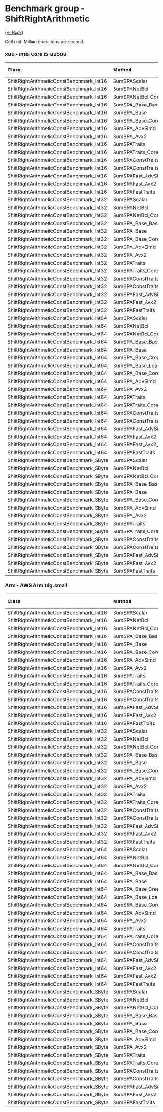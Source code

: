 # Benchmark group - ShiftRightArithmetic
([← Back](ShiftRightArithmetic.md))

Cell unit: Million operations per second.

### x86 - lntel Core i5-8250U
| Class                                    | Method                   | .NET Framework | .NET Core 2.1 | .NET Core 3.1 |  .NET 5.0 |  .NET 6.0 |  .NET 7.0 |
| :--------------------------------------- | :----------------------- | -------------: | ------------: | ------------: | --------: | --------: | --------: |
| ShiftRightArithmeticConstBenchmark_Int16 | SumSRAScalar             |        823.804 |       827.734 |      1180.933 |  1182.307 |  1341.171 |  1592.939 |
| ShiftRightArithmeticConstBenchmark_Int16 | SumSRANetBcl             |                |               |               |           |           | 18480.038 |
| ShiftRightArithmeticConstBenchmark_Int16 | SumSRANetBcl_Const       |                |               |               |           |           | 21052.686 |
| ShiftRightArithmeticConstBenchmark_Int16 | SumSRA_Base_Basic        |       1032.916 |      1029.712 |       943.844 |   950.774 |   955.858 |  1183.175 |
| ShiftRightArithmeticConstBenchmark_Int16 | SumSRA_Base              |       1549.041 |      1561.338 |      1538.558 |  1545.158 |  1587.007 | 17824.535 |
| ShiftRightArithmeticConstBenchmark_Int16 | SumSRA_Base_Core         |       1693.516 |      1687.546 |      1631.792 |  1649.343 |  1664.105 | 17097.896 |
| ShiftRightArithmeticConstBenchmark_Int16 | SumSRA_AdvSimd           |                |               |               |           |           |           |
| ShiftRightArithmeticConstBenchmark_Int16 | SumSRA_Avx2              |                |               |     17568.571 | 17757.737 | 17359.287 | 16319.782 |
| ShiftRightArithmeticConstBenchmark_Int16 | SumSRATraits             |       1557.132 |      1559.674 |     17325.184 | 17699.944 | 16372.799 | 17193.661 |
| ShiftRightArithmeticConstBenchmark_Int16 | SumSRATraits_Core        |       1653.816 |      1653.714 |     18414.632 | 19664.147 | 17938.068 | 18476.248 |
| ShiftRightArithmeticConstBenchmark_Int16 | SumSRAConstTraits        |       1672.258 |      1675.044 |     17658.703 | 20409.889 | 20233.738 | 20835.294 |
| ShiftRightArithmeticConstBenchmark_Int16 | SumSRAConstTraits_Core   |       1714.582 |      1667.090 |     20076.043 | 20212.774 | 20994.717 | 21053.837 |
| ShiftRightArithmeticConstBenchmark_Int16 | SumSRAFast_AdvSimd       |                |               |               |           |           |           |
| ShiftRightArithmeticConstBenchmark_Int16 | SumSRAFast_Avx2          |                |               |     18420.197 | 19889.547 | 18267.126 | 18033.470 |
| ShiftRightArithmeticConstBenchmark_Int16 | SumSRAFastTraits         |       1629.345 |      1634.647 |     17560.755 | 19919.721 | 18887.005 | 17526.843 |
| ShiftRightArithmeticConstBenchmark_Int32 | SumSRAScalar             |        825.056 |       829.789 |      1275.799 |  1342.349 |  1621.295 |  1620.315 |
| ShiftRightArithmeticConstBenchmark_Int32 | SumSRANetBcl             |                |               |               |           |           | 10132.774 |
| ShiftRightArithmeticConstBenchmark_Int32 | SumSRANetBcl_Const       |                |               |               |           |           | 11033.258 |
| ShiftRightArithmeticConstBenchmark_Int32 | SumSRA_Base_Basic        |        530.022 |       532.584 |       511.736 |   527.883 |   515.849 |   516.710 |
| ShiftRightArithmeticConstBenchmark_Int32 | SumSRA_Base              |        762.004 |       752.609 |       769.652 |   788.607 |   799.443 |  9981.499 |
| ShiftRightArithmeticConstBenchmark_Int32 | SumSRA_Base_Core         |        843.821 |       845.000 |       838.216 |   853.742 |   815.326 |  9729.643 |
| ShiftRightArithmeticConstBenchmark_Int32 | SumSRA_AdvSimd           |                |               |               |           |           |           |
| ShiftRightArithmeticConstBenchmark_Int32 | SumSRA_Avx2              |                |               |      8366.383 |  8815.251 |  8276.508 |  8641.937 |
| ShiftRightArithmeticConstBenchmark_Int32 | SumSRATraits             |        764.013 |       759.588 |      8195.470 |  8298.404 |  8314.921 |  9937.082 |
| ShiftRightArithmeticConstBenchmark_Int32 | SumSRATraits_Core        |        826.612 |       825.854 |     10576.367 | 10449.535 |  9783.716 | 11108.074 |
| ShiftRightArithmeticConstBenchmark_Int32 | SumSRAConstTraits        |        837.650 |       834.126 |      8484.959 |  9238.089 |  9979.236 | 10053.944 |
| ShiftRightArithmeticConstBenchmark_Int32 | SumSRAConstTraits_Core   |        856.397 |       859.426 |     10201.125 | 10314.334 | 11009.384 | 10772.948 |
| ShiftRightArithmeticConstBenchmark_Int32 | SumSRAFast_AdvSimd       |                |               |               |           |           |           |
| ShiftRightArithmeticConstBenchmark_Int32 | SumSRAFast_Avx2          |                |               |      9768.933 |  9340.696 |  8897.085 |  8807.258 |
| ShiftRightArithmeticConstBenchmark_Int32 | SumSRAFastTraits         |        815.447 |       809.559 |      8726.308 |  9811.890 |  9564.517 |  9543.983 |
| ShiftRightArithmeticConstBenchmark_Int64 | SumSRAScalar             |        815.238 |       811.645 |      1300.052 |  1280.982 |  1322.441 |  1602.916 |
| ShiftRightArithmeticConstBenchmark_Int64 | SumSRANetBcl             |                |               |               |           |           |   578.499 |
| ShiftRightArithmeticConstBenchmark_Int64 | SumSRANetBcl_Const       |                |               |               |           |           |   553.963 |
| ShiftRightArithmeticConstBenchmark_Int64 | SumSRA_Base_Basic        |        428.629 |       443.525 |       460.542 |   442.086 |   485.017 |   478.819 |
| ShiftRightArithmeticConstBenchmark_Int64 | SumSRA_Base              |        450.276 |       441.329 |       463.155 |   441.480 |   482.260 |  2008.403 |
| ShiftRightArithmeticConstBenchmark_Int64 | SumSRA_Base_Create       |        415.598 |       418.665 |       405.779 |   397.313 |   417.257 |  3002.479 |
| ShiftRightArithmeticConstBenchmark_Int64 | SumSRA_Base_LoadArray    |        417.366 |       416.912 |       394.886 |   390.550 |   403.724 |  2656.594 |
| ShiftRightArithmeticConstBenchmark_Int64 | SumSRA_Base_Core         |        441.798 |       429.375 |       462.880 |   442.029 |   463.891 |  2988.949 |
| ShiftRightArithmeticConstBenchmark_Int64 | SumSRA_AdvSimd           |                |               |               |           |           |           |
| ShiftRightArithmeticConstBenchmark_Int64 | SumSRA_Avx2              |                |               |      3011.767 |  2922.690 |  2918.762 |  2992.220 |
| ShiftRightArithmeticConstBenchmark_Int64 | SumSRATraits             |        447.196 |       441.690 |      3032.903 |  2830.935 |  2988.130 |  2922.851 |
| ShiftRightArithmeticConstBenchmark_Int64 | SumSRATraits_Core        |        459.781 |       458.269 |      3639.092 |  3352.255 |  3336.974 |  3488.018 |
| ShiftRightArithmeticConstBenchmark_Int64 | SumSRAConstTraits        |        491.449 |       491.420 |      3074.926 |  2820.864 |  3365.642 |  3397.660 |
| ShiftRightArithmeticConstBenchmark_Int64 | SumSRAConstTraits_Core   |        496.174 |       491.022 |      3660.380 |  3365.210 |  3398.657 |  3237.150 |
| ShiftRightArithmeticConstBenchmark_Int64 | SumSRAFast_AdvSimd       |                |               |               |           |           |           |
| ShiftRightArithmeticConstBenchmark_Int64 | SumSRAFast_Avx2          |                |               |      3034.031 |  2976.801 |  2948.319 |  2944.581 |
| ShiftRightArithmeticConstBenchmark_Int64 | SumSRAFast_Avx2_Negative |                |               |      2432.419 |  2382.229 |  2324.667 |  2372.645 |
| ShiftRightArithmeticConstBenchmark_Int64 | SumSRAFastTraits         |        476.803 |       473.515 |      3073.680 |  2991.710 |  2962.468 |  3078.174 |
| ShiftRightArithmeticConstBenchmark_SByte | SumSRAScalar             |        827.231 |       823.643 |      1101.518 |  1105.244 |  1348.340 |  1619.984 |
| ShiftRightArithmeticConstBenchmark_SByte | SumSRANetBcl             |                |               |               |           |           |  1161.428 |
| ShiftRightArithmeticConstBenchmark_SByte | SumSRANetBcl_Const       |                |               |               |           |           |  1156.552 |
| ShiftRightArithmeticConstBenchmark_SByte | SumSRA_Base_Basic        |       1127.196 |      1266.031 |      1147.076 |  1161.380 |  1159.633 |  1269.490 |
| ShiftRightArithmeticConstBenchmark_SByte | SumSRA_Base              |       3102.320 |      3107.965 |      3063.148 |  3132.968 |  3175.370 | 19026.065 |
| ShiftRightArithmeticConstBenchmark_SByte | SumSRA_Base_Core         |       3371.189 |      3369.161 |      3266.519 |  3341.562 |  3307.588 | 25340.837 |
| ShiftRightArithmeticConstBenchmark_SByte | SumSRA_AdvSimd           |                |               |               |           |           |           |
| ShiftRightArithmeticConstBenchmark_SByte | SumSRA_Avx2              |                |               |     17071.054 | 17695.738 | 17844.601 | 20946.140 |
| ShiftRightArithmeticConstBenchmark_SByte | SumSRATraits             |       3108.569 |      3100.703 |     17944.555 | 17103.399 | 17926.975 | 20115.939 |
| ShiftRightArithmeticConstBenchmark_SByte | SumSRATraits_Core        |       3298.491 |      3288.742 |     30742.095 | 30212.469 | 29604.498 | 33040.654 |
| ShiftRightArithmeticConstBenchmark_SByte | SumSRAConstTraits        |       3320.813 |      3327.910 |     18297.669 | 25989.446 | 28437.425 | 31118.235 |
| ShiftRightArithmeticConstBenchmark_SByte | SumSRAConstTraits_Core   |       3423.868 |      3427.681 |     29454.032 | 27559.316 | 30075.338 | 30565.076 |
| ShiftRightArithmeticConstBenchmark_SByte | SumSRAFast_AdvSimd       |                |               |               |           |           |           |
| ShiftRightArithmeticConstBenchmark_SByte | SumSRAFast_Avx2          |                |               |     23529.355 | 24322.214 | 27359.201 | 28602.638 |
| ShiftRightArithmeticConstBenchmark_SByte | SumSRAFastTraits         |       3308.286 |      3310.614 |     23929.818 | 24211.858 | 27143.567 | 29227.714 |

### Arm - AWS Arm t4g.small
| Class                                    | Method                   | .NET Core 3.1 |  .NET 5.0 |  .NET 6.0 |  .NET 7.0 |
| :--------------------------------------- | :----------------------- | ------------: | --------: | --------: | --------: |
| ShiftRightArithmeticConstBenchmark_Int16 | SumSRAScalar             |       587.279 |   541.166 |   607.230 |   822.580 |
| ShiftRightArithmeticConstBenchmark_Int16 | SumSRANetBcl             |               |           |           |  9941.333 |
| ShiftRightArithmeticConstBenchmark_Int16 | SumSRANetBcl_Const       |               |           |           |  9938.477 |
| ShiftRightArithmeticConstBenchmark_Int16 | SumSRA_Base_Basic        |       499.978 |   468.984 |   524.454 |   548.575 |
| ShiftRightArithmeticConstBenchmark_Int16 | SumSRA_Base              |      1550.998 |  1505.018 |   700.127 |  9944.813 |
| ShiftRightArithmeticConstBenchmark_Int16 | SumSRA_Base_Core         |      1761.556 |  1708.796 |  1940.752 |  9937.640 |
| ShiftRightArithmeticConstBenchmark_Int16 | SumSRA_AdvSimd           |               |  4935.548 |  5644.488 |  5687.558 |
| ShiftRightArithmeticConstBenchmark_Int16 | SumSRA_Avx2              |               |           |           |           |
| ShiftRightArithmeticConstBenchmark_Int16 | SumSRATraits             |      1559.138 |  4950.480 |  5645.497 |  9938.217 |
| ShiftRightArithmeticConstBenchmark_Int16 | SumSRATraits_Core        |      1823.509 |  8388.956 |  7904.366 |  9938.584 |
| ShiftRightArithmeticConstBenchmark_Int16 | SumSRAConstTraits        |      1808.965 |  6589.881 |  7892.407 |  9871.343 |
| ShiftRightArithmeticConstBenchmark_Int16 | SumSRAConstTraits_Core   |      1810.527 |  8392.943 |  7896.220 |  9925.543 |
| ShiftRightArithmeticConstBenchmark_Int16 | SumSRAFast_AdvSimd       |               |  7839.053 |  7898.538 |  9944.129 |
| ShiftRightArithmeticConstBenchmark_Int16 | SumSRAFast_Avx2          |               |           |           |           |
| ShiftRightArithmeticConstBenchmark_Int16 | SumSRAFastTraits         |      1754.440 |  6587.622 |  8412.310 |  9937.396 |
| ShiftRightArithmeticConstBenchmark_Int32 | SumSRAScalar             |       712.668 |   746.666 |   747.055 |  1188.551 |
| ShiftRightArithmeticConstBenchmark_Int32 | SumSRANetBcl             |               |           |           |  4861.897 |
| ShiftRightArithmeticConstBenchmark_Int32 | SumSRANetBcl_Const       |               |           |           |  4859.816 |
| ShiftRightArithmeticConstBenchmark_Int32 | SumSRA_Base_Basic        |       317.991 |   330.418 |   331.432 |   339.296 |
| ShiftRightArithmeticConstBenchmark_Int32 | SumSRA_Base              |       829.461 |   393.008 |   393.199 |  4846.014 |
| ShiftRightArithmeticConstBenchmark_Int32 | SumSRA_Base_Core         |       871.763 |   960.185 |   969.376 |  4848.500 |
| ShiftRightArithmeticConstBenchmark_Int32 | SumSRA_AdvSimd           |               |  2808.552 |  2467.260 |  3285.681 |
| ShiftRightArithmeticConstBenchmark_Int32 | SumSRA_Avx2              |               |           |           |           |
| ShiftRightArithmeticConstBenchmark_Int32 | SumSRATraits             |       779.787 |  2944.169 |  2945.026 |  4868.865 |
| ShiftRightArithmeticConstBenchmark_Int32 | SumSRATraits_Core        |       914.346 |  4125.748 |  4135.353 |  4862.075 |
| ShiftRightArithmeticConstBenchmark_Int32 | SumSRAConstTraits        |       884.914 |  3266.272 |  3892.016 |  4841.364 |
| ShiftRightArithmeticConstBenchmark_Int32 | SumSRAConstTraits_Core   |       920.389 |  4134.164 |  3893.088 |  4844.364 |
| ShiftRightArithmeticConstBenchmark_Int32 | SumSRAFast_AdvSimd       |               |  3831.355 |  4126.674 |  4871.387 |
| ShiftRightArithmeticConstBenchmark_Int32 | SumSRAFast_Avx2          |               |           |           |           |
| ShiftRightArithmeticConstBenchmark_Int32 | SumSRAFastTraits         |       875.693 |  3845.319 |  3901.047 |  4871.318 |
| ShiftRightArithmeticConstBenchmark_Int64 | SumSRAScalar             |       717.640 |   742.361 |   742.337 |  1189.925 |
| ShiftRightArithmeticConstBenchmark_Int64 | SumSRANetBcl             |               |           |           |  2468.196 |
| ShiftRightArithmeticConstBenchmark_Int64 | SumSRANetBcl_Const       |               |           |           |  2471.434 |
| ShiftRightArithmeticConstBenchmark_Int64 | SumSRA_Base_Basic        |       197.017 |   484.230 |   483.481 |   474.944 |
| ShiftRightArithmeticConstBenchmark_Int64 | SumSRA_Base              |       458.672 |   484.408 |   483.189 |  2466.542 |
| ShiftRightArithmeticConstBenchmark_Int64 | SumSRA_Base_Create       |       442.804 |   480.529 |   484.006 |  1782.609 |
| ShiftRightArithmeticConstBenchmark_Int64 | SumSRA_Base_LoadArray    |       361.038 |   403.137 |   435.685 |  1325.673 |
| ShiftRightArithmeticConstBenchmark_Int64 | SumSRA_Base_Core         |       199.524 |   477.348 |   476.856 |  2468.146 |
| ShiftRightArithmeticConstBenchmark_Int64 | SumSRA_AdvSimd           |               |  1408.181 |  1408.528 |  1420.547 |
| ShiftRightArithmeticConstBenchmark_Int64 | SumSRA_Avx2              |               |           |           |           |
| ShiftRightArithmeticConstBenchmark_Int64 | SumSRATraits             |       451.956 |  1235.429 |  1233.818 |  1420.116 |
| ShiftRightArithmeticConstBenchmark_Int64 | SumSRATraits_Core        |       435.180 |  1972.734 |  1966.992 |  2465.932 |
| ShiftRightArithmeticConstBenchmark_Int64 | SumSRAConstTraits        |       437.799 |  1962.084 |  1966.946 |  2470.825 |
| ShiftRightArithmeticConstBenchmark_Int64 | SumSRAConstTraits_Core   |       436.419 |  2099.303 |  2097.296 |  2469.149 |
| ShiftRightArithmeticConstBenchmark_Int64 | SumSRAFast_AdvSimd       |               |  1959.429 |  2098.306 |  2467.935 |
| ShiftRightArithmeticConstBenchmark_Int64 | SumSRAFast_Avx2          |               |           |           |           |
| ShiftRightArithmeticConstBenchmark_Int64 | SumSRAFast_Avx2_Negative |               |           |           |           |
| ShiftRightArithmeticConstBenchmark_Int64 | SumSRAFastTraits         |       434.293 |  1959.553 |  1970.332 |  2462.309 |
| ShiftRightArithmeticConstBenchmark_SByte | SumSRAScalar             |       577.766 |   610.669 |   672.786 |   925.515 |
| ShiftRightArithmeticConstBenchmark_SByte | SumSRANetBcl             |               |           |           | 19792.701 |
| ShiftRightArithmeticConstBenchmark_SByte | SumSRANetBcl_Const       |               |           |           | 19792.641 |
| ShiftRightArithmeticConstBenchmark_SByte | SumSRA_Base_Basic        |       666.552 |   712.706 |   711.647 |   761.916 |
| ShiftRightArithmeticConstBenchmark_SByte | SumSRA_Base              |      3026.992 |  3399.260 |  3443.934 |  7966.148 |
| ShiftRightArithmeticConstBenchmark_SByte | SumSRA_Base_Core         |      3432.558 |  3913.964 |  1700.917 | 11344.947 |
| ShiftRightArithmeticConstBenchmark_SByte | SumSRA_AdvSimd           |               | 11259.027 | 11205.761 | 11349.802 |
| ShiftRightArithmeticConstBenchmark_SByte | SumSRA_Avx2              |               |           |           |           |
| ShiftRightArithmeticConstBenchmark_SByte | SumSRATraits             |      2991.228 | 11281.229 | 11275.758 | 11356.994 |
| ShiftRightArithmeticConstBenchmark_SByte | SumSRATraits_Core        |      3529.326 | 16818.297 | 16827.844 | 19798.924 |
| ShiftRightArithmeticConstBenchmark_SByte | SumSRAConstTraits        |      3476.138 | 15680.873 | 16829.920 | 19774.470 |
| ShiftRightArithmeticConstBenchmark_SByte | SumSRAConstTraits_Core   |      3577.927 | 16813.202 | 15762.243 | 19759.552 |
| ShiftRightArithmeticConstBenchmark_SByte | SumSRAFast_AdvSimd       |               | 15651.930 | 15800.184 | 19841.339 |
| ShiftRightArithmeticConstBenchmark_SByte | SumSRAFast_Avx2          |               |           |           |           |
| ShiftRightArithmeticConstBenchmark_SByte | SumSRAFastTraits         |      3456.946 | 15691.023 | 15780.403 | 19789.471 |
